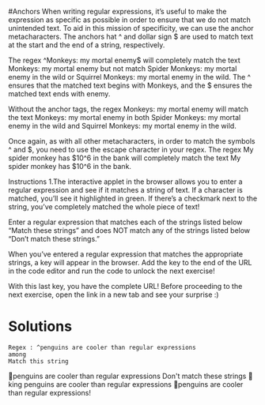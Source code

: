 #Anchors
When writing regular expressions, it’s useful to make the expression as specific as possible in order to ensure that we do not match unintended text. To aid in this mission of specificity, we can use the anchor metacharacters. The anchors hat ^ and dollar sign $ are used to match text at the start and the end of a string, respectively.

The regex ^Monkeys: my mortal enemy$ will completely match the text Monkeys: my mortal enemy but not match Spider Monkeys: my mortal enemy in the wild or Squirrel Monkeys: my mortal enemy in the wild. The ^ ensures that the matched text begins with Monkeys, and the $ ensures the matched text ends with enemy.

Without the anchor tags, the regex Monkeys: my mortal enemy will match the text Monkeys: my mortal enemy in both Spider Monkeys: my mortal enemy in the wild and Squirrel Monkeys: my mortal enemy in the wild.

Once again, as with all other metacharacters, in order to match the symbols ^ and $, you need to use the escape character in your regex. The regex My spider monkey has \$10\^6 in the bank will completely match the text My spider monkey has $10^6 in the bank.

Instructions
1.The interactive applet in the browser allows you to enter a regular expression and see if it matches a string of text. If a character is matched, you’ll see it highlighted in green. If there’s a checkmark next to the string, you’ve completely matched the whole piece of text!

Enter a regular expression that matches each of the strings listed below “Match these strings” and does NOT match any of the strings listed below “Don’t match these strings.”

When you’ve entered a regular expression that matches the appropriate strings, a key will appear in the browser. Add the key to the end of the URL in the code editor and run the code to unlock the next exercise!

With this last key, you have the complete URL! Before proceeding to the next exercise,
open the link in a new tab and see your surprise :)

# Solutions 

    Regex : ^penguins are cooler than regular expressions    
    among
    Match this string
🚫penguins are cooler than regular expressions
Don't match these strings
🚫king penguins are cooler than regular expressions
🚫penguins are cooler than regular expressions!
